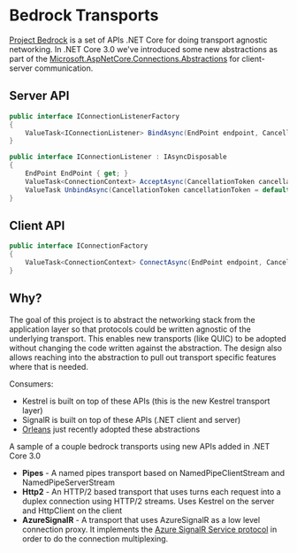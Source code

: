 # Bedrock Transports

[Project Bedrock](https://github.com/aspnet/AspNetCore/issues/4772) is a set of APIs .NET Core for doing transport agnostic networking. In .NET Core 3.0 we've introduced some new abstractions
as part of the [Microsoft.AspNetCore.Connections.Abstractions](https://www.nuget.org/packages/Microsoft.AspNetCore.Connections.Abstractions) for client-server communication.

## Server API

```C#
public interface IConnectionListenerFactory
{
    ValueTask<IConnectionListener> BindAsync(EndPoint endpoint, CancellationToken cancellationToken = default);
}

public interface IConnectionListener : IAsyncDisposable
{
    EndPoint EndPoint { get; }
    ValueTask<ConnectionContext> AcceptAsync(CancellationToken cancellationToken = default);
    ValueTask UnbindAsync(CancellationToken cancellationToken = default);
}
```

## Client API

```C#
public interface IConnectionFactory
{
    ValueTask<ConnectionContext> ConnectAsync(EndPoint endpoint, CancellationToken cancellationToken = default);
}
```

## Why?

The goal of this project is to abstract the networking stack from the application layer so that protocols could be written agnostic of the underlying transport. This
enables new transports (like QUIC) to be adopted without changing the code written against the abstraction. The design also allows reaching into the abstraction
to pull out transport specific features where that is needed.

Consumers:
- Kestrel is built on top of these APIs (this is the new Kestrel transport layer)
- SignalR is built on top of these APIs (.NET client and server)
- [Orleans](https://github.com/dotnet/orleans/pull/5436/files) just recently adopted these abstractions

A sample of a couple bedrock transports using new APIs added in .NET Core 3.0

- **Pipes** - A named pipes transport based on NamedPipeClientStream and NamedPipeServerStream
- **Http2** - An HTTP/2 based transport that uses turns each request into a duplex connection using HTTP/2 streams. Uses Kestrel on the server and HttpClient on the client
- **AzureSignalR** - A transport that uses AzureSignalR as a low level connection proxy. It implements the [Azure SignalR Service protocol](https://github.com/Azure/azure-signalr/blob/dev/specs/ServiceProtocol.md) in order
to do the connection multiplexing.
